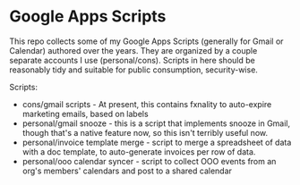 # Google Apps Scripts

This repo collects some of my Google Apps Scripts (generally for Gmail or Calendar) authored over the years.  They are
organized by a couple separate accounts I use (personal/cons).  Scripts in here should be reasonably tidy and suitable
for public consumption, security-wise.

Scripts:
- cons/gmail scripts - At present, this contains fxnality to auto-expire marketing emails, based on labels
- personal/gmail snooze - this is a script that implements snooze in Gmail, though that's a native feature now, so this
  isn't terribly useful now.
- personal/invoice template merge - script to merge a spreadsheet of data with a doc template, to auto-generate invoices 
  per row of data.
- personal/ooo calendar syncer - script to collect OOO events from an org's members' calendars and post to a shared 
  calendar